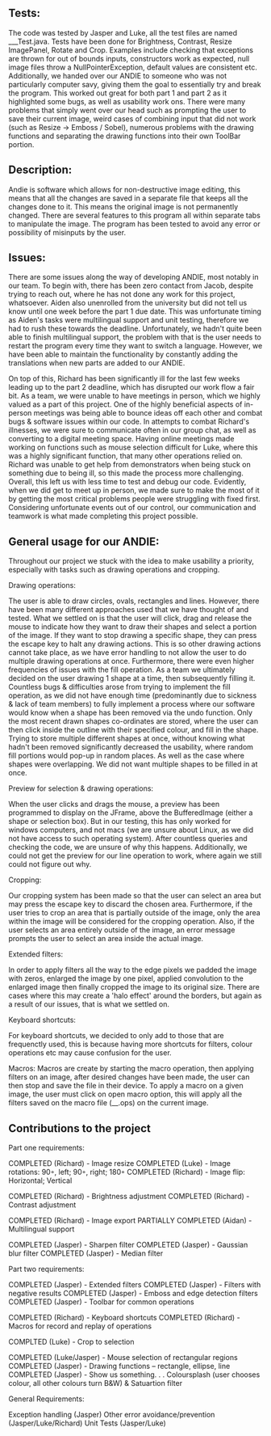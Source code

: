 ## Tests:
The code was tested by Jasper and Luke, all the test files are named ___Test.java. Tests have been done for Brightness, Contrast, Resize ImagePanel, Rotate and Crop. Examples include checking that exceptions are thrown for out of bounds inputs, constructors work as expected, null image files throw a NullPointerException, default values are consistent etc. Additionally, we handed over our ANDIE to someone who was not particularly computer savy, giving them the goal to essentially try and break the program. This worked out great for both part 1 and part 2 as it highlighted some bugs, as well as usability work ons. There were many problems that simply went over our head such as prompting the user to save their current image, weird cases of combining input that did not work (such as Resize -> Emboss / Sobel), numerous problems with the drawing functions and separating the drawing functions into their own ToolBar portion. 

## Description: 

Andie is software which allows for non-destructive image editing, this means that all the changes are saved in a separate file that keeps all the changes done to it. This means the original image is not permanently changed. There are several features to this program all within separate tabs to manipulate the image. The program has been tested to avoid any error or possibility of misinputs by the user. 

## Issues: 

There are some issues along the way of developing ANDIE, most notably in our team. To begin with, there has been zero contact from Jacob, despite trying to reach out, where he has not done any work for this project, whatsoever. Aiden also unenrolled from the university but did not tell us know until one week before the part 1 due date. This was unfortunate timing as Aiden's tasks were multilingual support and unit testing, therefore we had to rush these towards the deadline. Unfortunately, we hadn't quite been able to finish multilingual support, the problem with that is the user needs to restart the program every time they want to switch a language. However, we have been able to maintain the functionality by constantly adding the translations when new parts are added to our ANDIE. 

On top of this, Richard has been significantly ill for the last few weeks leading up to the part 2 deadline, which has disrupted our work flow a fair bit. As a team, we were unable to have meetings in person, which we highly valued as a part of this project. One of the highly beneficial aspects of in-person meetings was being able to bounce ideas off each other and combat bugs & software issues within our code. In attempts to combat Richard's illnesses, we were sure to communicate often in our group chat, as well as converting to a digital meeting space. Having online meetings made working on functions such as mouse selection difficult for Luke, where this was a highly significant function, that many other operations relied on. Richard was unable to get help from demonstrators when being stuck on something due to being ill, so this made the process more challenging. Overall, this left us with less time to test and debug our code. Evidently, when we did get to meet up in person, we made sure to make the most of it by getting the most critical problems people were struggling with fixed first. Considering unfortunate events out of our control, our communication and teamwork is what made completing this project possible.

## General usage for our ANDIE: 

Throughout our project we stuck with the idea to make usability a priority, especially with tasks such as drawing operations and cropping. 

Drawing operations: 

The user is able to draw circles, ovals, rectangles and lines. However, there have been many different approaches used that we have thought of and tested. What we settled on is that the user will click, drag and release the mouse to indicate how they want to draw their shapes and select a portion of the image. If they want to stop drawing a specific shape, they can press the escape key to halt any drawing actions. This is so other drawing actions cannot take place, as we have error handling to not allow the user to do multiple drawing operations at once. Furthermore, there were even higher frequencies of issues with the fill operation. As a team we ultimately decided on the user drawing 1 shape at a time, then subsequently filling it. Countless bugs & difficulties arose from trying to implement the fill operation, as we did not have enough time (predominantly due to sickness & lack of team members) to fully implement a process where our software would know when a shape has been removed via the undo function. Only the most recent drawn shapes co-ordinates are stored, where the user can then click inside the outline with their specified colour, and fill in the shape. Trying to store multiple different shapes at once, without knowing what hadn't been removed significantly decreased the usability, where random fill portions would pop-up in random places. As well as the case where shapes were overlapping. We did not want multiple shapes to be filled in at once.  

Preview for selection & drawing operations: 

When the user clicks and drags the mouse, a preview has been programmed to display on the JFrame, above the BufferedImage (either a shape or selection box). But in our testing, this has only worked for windows computers, and not macs (we are unsure about Linux, as we did not have access to such operating system). After countless queries and checking the code, we are unsure of why this happens. Additionally, we could not get the preview for our line operation to work, where again we still could not figure out why. 

Cropping: 

Our cropping system has been made so that the user can select an area but may press the escape key to discard the chosen area. Furthermore, if the user tries to crop an area that is partially outside of the image, only the area within the image will be considered for the cropping operation. Also, if the user selects an area entirely outside of the image, an error message prompts the user to select an area inside the actual image. 

Extended filters: 

In order to apply filters all the way to the edge pixels we padded the image with zeros, enlarged the image by one pixel, applied convolution to the enlarged image then finally cropped the image to its original size. There are cases where this may create a 'halo effect' around the borders, but again as a result of our issues, that is what we settled on. 

Keyboard shortcuts:

For keyboard shortcuts, we decided to only add to those that are frequenctly used, this is because having more shortcuts for filters, colour operations etc may cause confusion for the user.

Macros:
Macros are create by starting the macro operation, then applying filters on an image, after desired changes have been made, the user can then stop and save the file in their device. To apply a macro on a given image, the user must click on open macro option, this will apply all the filters saved on the macro file (__.ops) on the current image.

## Contributions to the project

Part one requirements:

COMPLETED (Richard) - Image resize
COMPLETED (Luke) - Image rotations: 90◦, left; 90◦, right; 180◦
COMPLETED (Richard) - Image flip: Horizontal; Vertical

COMPLETED (Richard) - Brightness adjustment
COMPLETED (Richard) - Contrast adjustment

COMPLETED (Richard) - Image export
PARTIALLY COMPLETED (Aidan) - Multilingual support

COMPLETED (Jasper) - Sharpen filter
COMPLETED (Jasper) - Gaussian blur filter
COMPLETED (Jasper) - Median filter

Part two requirements:

COMPLETED (Jasper) - Extended filters
COMPLETED (Jasper) - Filters with negative results 
COMPLETED (Jasper) - Emboss and edge detection filters 
COMPLETED (Jasper) - Toolbar for common operations

COMPLETED (Richard) - Keyboard shortcuts
COMPLETED (Richard) - Macros for record and replay of operations 

COMPLTED (Luke) - Crop to selection

COMPLETED (Luke/Jasper) - Mouse selection of rectangular regions
COMPLETED (Jasper) - Drawing functions – rectangle, ellipse, line
COMPLETED (Jasper) - Show us something. . . Coloursplash (user chooses colour, all other colours turn B&W) & Satuartion filter

General Requirements:

Exception handling (Jasper)
Other error avoidance/prevention (Jasper/Luke/Richard)
Unit Tests (Jasper/Luke)